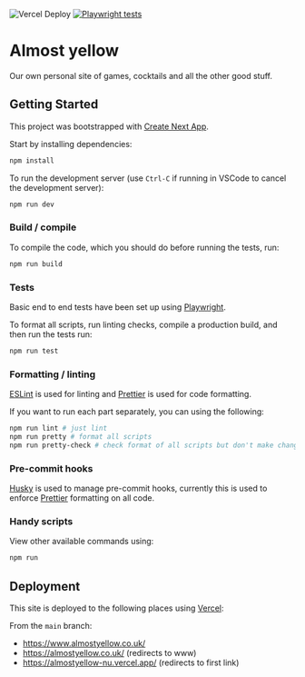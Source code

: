 ![Vercel Deploy](https://deploy-badge.vercel.app/vercel/almostyellow)
[![Playwright tests](https://github.com/cjrace/almostyellow/actions/workflows/playwright.yml/badge.svg)](https://github.com/cjrace/almostyellow/actions/workflows/playwright.yml)

# Almost yellow

Our own personal site of games, cocktails and all the other good stuff.

## Getting Started

This project was bootstrapped with [Create Next App](https://nextjs.org/docs/api-reference/create-next-app).

Start by installing dependencies:

```bash
npm install
```

To run the development server (use `Ctrl-C` if running in VSCode to cancel the development server):

```bash
npm run dev
```

### Build / compile

To compile the code, which you should do before running the tests, run:

```bash
npm run build
```

### Tests

Basic end to end tests have been set up using [Playwright](https://playwright.dev/).

To format all scripts, run linting checks, compile a production build, and then run the tests run:

```bash
npm run test
```

### Formatting / linting

[ESLint](https://eslint.org/) is used for linting and [Prettier](https://prettier.io/) is used for code formatting.

If you want to run each part separately, you can using the following:

```bash
npm run lint # just lint
npm run pretty # format all scripts
npm run pretty-check # check format of all scripts but don't make changes
```

### Pre-commit hooks

[Husky](https://typicode.github.io/husky) is used to manage pre-commit hooks, currently this is used to enforce [Prettier](https://prettier.io/) formatting on all code.

### Handy scripts

View other available commands using:

```bash
npm run
```

## Deployment

This site is deployed to the following places using [Vercel](https://vercel.com/):

From the `main` branch:

- https://www.almostyellow.co.uk/
- https://almostyellow.co.uk/ (redirects to www)
- https://almostyellow-nu.vercel.app/ (redirects to first link)
